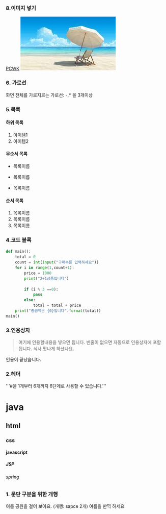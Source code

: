 ### 8.이미지 넣기
[PCWK](https://cafe.daum.net/pcwk)
![여름](https://github.com/ODH125/markdown20230717/blob/main/abc.jpeg)

### 6. 가로선
화면 전체를 가로지르는 가로선: -,* 을 3개이상

### 5.목록
#### 하위 목록
1.  아이템1
2.  아이템2

#### 무순서 목록
* 목록이름
- 목록이름
+ 목록이름

#### 순서 목록
1. 목록이름
2. 목록이름
3. 목록이름

### 4.코드 블록
```python
def main():
    total = 0
    count = int(input("구매수를 입력하세요"))
    for i in range(1,count+1):
        price = 1000
        print("2+1상품입니다")

        if (i % 3 ==0):
            pass
        else:
            total = total + price
    print("총금액은 {0}입니다".format(total))
main()
```

### 3.인용상자
> 여기에 인용할내용을 넣으면 됩니다.
> 빈줄이 없으면 자동으로 인용상자에 포함 됩니다.
식사 맛나게 하셨나요.

인용이 끝났습니다.

### 2.헤더
'''#을 1개부터 6개까지 6단계로 사용할 수 있습니다.'''
# java
## html
### css
#### javascript
##### JSP
###### spring

### 1. 문단 구분을 위한 개행
여름 공원을 걸어 보아요.
  (개행: sapce 2개)
    여름을 만끽 하세요
